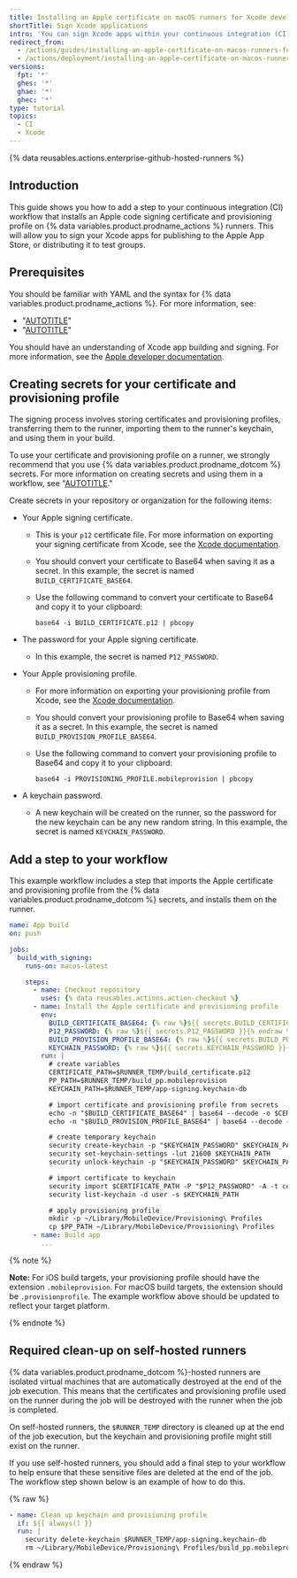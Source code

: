 ```yaml
---
title: Installing an Apple certificate on macOS runners for Xcode development
shortTitle: Sign Xcode applications
intro: 'You can sign Xcode apps within your continuous integration (CI) workflow by installing an Apple code signing certificate on {% data variables.product.prodname_actions %} runners.'
redirect_from:
  - /actions/guides/installing-an-apple-certificate-on-macos-runners-for-xcode-development
  - /actions/deployment/installing-an-apple-certificate-on-macos-runners-for-xcode-development
versions:
  fpt: '*'
  ghes: '*'
  ghae: '*'
  ghec: '*'
type: tutorial
topics:
  - CI
  - Xcode
---
```

 
{% data reusables.actions.enterprise-github-hosted-runners %}

## Introduction

This guide shows you how to add a step to your continuous integration (CI) workflow that installs an Apple code signing certificate and provisioning profile on {% data variables.product.prodname_actions %} runners. This will allow you to sign your Xcode apps for publishing to the Apple App Store, or distributing it to test groups.

## Prerequisites

You should be familiar with YAML and the syntax for {% data variables.product.prodname_actions %}. For more information, see:

- "[AUTOTITLE](/actions/learn-github-actions)"
- "[AUTOTITLE](/actions/using-workflows/workflow-syntax-for-github-actions)"

You should have an understanding of Xcode app building and signing. For more information, see the [Apple developer documentation](https://developer.apple.com/documentation/).

## Creating secrets for your certificate and provisioning profile

The signing process involves storing certificates and provisioning profiles, transferring them to the runner, importing them to the runner's keychain, and using them in your build.

To use your certificate and provisioning profile on a runner, we strongly recommend that you use {% data variables.product.prodname_dotcom %} secrets. For more information on creating secrets and using them in a workflow, see "[AUTOTITLE](/actions/security-guides/using-secrets-in-github-actions)."

Create secrets in your repository or organization for the following items:

- Your Apple signing certificate.

  - This is your `p12` certificate file. For more information on exporting your signing certificate from Xcode, see the [Xcode documentation](https://help.apple.com/xcode/mac/current/#/dev154b28f09).
  
  - You should convert your certificate to Base64 when saving it as a secret. In this example, the secret is named `BUILD_CERTIFICATE_BASE64`.

  - Use the following command to convert your certificate to Base64 and copy it to your clipboard:

    ```shell
    base64 -i BUILD_CERTIFICATE.p12 | pbcopy
    ```

- The password for your Apple signing certificate.
  - In this example, the secret is named `P12_PASSWORD`.

- Your Apple provisioning profile.

  - For more information on exporting your provisioning profile from Xcode, see the [Xcode documentation](https://help.apple.com/xcode/mac/current/#/deva899b4fe5).

  - You should convert your provisioning profile to Base64 when saving it as a secret. In this example, the secret is named `BUILD_PROVISION_PROFILE_BASE64`.

  - Use the following command to convert your provisioning profile to Base64 and copy it to your clipboard:
  
    ```shell
    base64 -i PROVISIONING_PROFILE.mobileprovision | pbcopy
    ```

- A keychain password.

  - A new keychain will be created on the runner, so the password for the new keychain can be any new random string. In this example, the secret is named `KEYCHAIN_PASSWORD`.

## Add a step to your workflow

This example workflow includes a step that imports the Apple certificate and provisioning profile from the {% data variables.product.prodname_dotcom %} secrets, and installs them on the runner.

```yaml copy
name: App build
on: push

jobs:
  build_with_signing:
    runs-on: macos-latest

    steps:
      - name: Checkout repository
        uses: {% data reusables.actions.action-checkout %}
      - name: Install the Apple certificate and provisioning profile
        env:
          BUILD_CERTIFICATE_BASE64: {% raw %}${{ secrets.BUILD_CERTIFICATE_BASE64 }}{% endraw %}
          P12_PASSWORD: {% raw %}${{ secrets.P12_PASSWORD }}{% endraw %}
          BUILD_PROVISION_PROFILE_BASE64: {% raw %}${{ secrets.BUILD_PROVISION_PROFILE_BASE64 }}{% endraw %}
          KEYCHAIN_PASSWORD: {% raw %}${{ secrets.KEYCHAIN_PASSWORD }}{% endraw %}
        run: |
          # create variables
          CERTIFICATE_PATH=$RUNNER_TEMP/build_certificate.p12
          PP_PATH=$RUNNER_TEMP/build_pp.mobileprovision
          KEYCHAIN_PATH=$RUNNER_TEMP/app-signing.keychain-db

          # import certificate and provisioning profile from secrets
          echo -n "$BUILD_CERTIFICATE_BASE64" | base64 --decode -o $CERTIFICATE_PATH
          echo -n "$BUILD_PROVISION_PROFILE_BASE64" | base64 --decode -o $PP_PATH

          # create temporary keychain
          security create-keychain -p "$KEYCHAIN_PASSWORD" $KEYCHAIN_PATH
          security set-keychain-settings -lut 21600 $KEYCHAIN_PATH
          security unlock-keychain -p "$KEYCHAIN_PASSWORD" $KEYCHAIN_PATH

          # import certificate to keychain
          security import $CERTIFICATE_PATH -P "$P12_PASSWORD" -A -t cert -f pkcs12 -k $KEYCHAIN_PATH
          security list-keychain -d user -s $KEYCHAIN_PATH

          # apply provisioning profile
          mkdir -p ~/Library/MobileDevice/Provisioning\ Profiles
          cp $PP_PATH ~/Library/MobileDevice/Provisioning\ Profiles
      - name: Build app
        ...
```

{% note %}

**Note:** For iOS build targets, your provisioning profile should have the extension `.mobileprovision`. For macOS build targets, the extension should be  `.provisionprofile`. The example workflow above should be updated to reflect your target platform.

{% endnote %}

## Required clean-up on self-hosted runners

{% data variables.product.prodname_dotcom %}-hosted runners are isolated virtual machines that are automatically destroyed at the end of the job execution. This means that the certificates and provisioning profile used on the runner during the job will be destroyed with the runner when the job is completed.

On self-hosted runners, the `$RUNNER_TEMP` directory is cleaned up at the end of the job execution, but the keychain and provisioning profile might still exist on the runner.

If you use self-hosted runners, you should add a final step to your workflow to help ensure that these sensitive files are deleted at the end of the job. The workflow step shown below is an example of how to do this.

{% raw %}

```yaml
- name: Clean up keychain and provisioning profile
  if: ${{ always() }}
  run: |
    security delete-keychain $RUNNER_TEMP/app-signing.keychain-db
    rm ~/Library/MobileDevice/Provisioning\ Profiles/build_pp.mobileprovision
```

{% endraw %}
